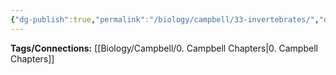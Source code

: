 ```yaml
---
{"dg-publish":true,"permalink":"/biology/campbell/33-invertebrates/","dgHomeLink":true,"dgPassFrontmatter":true}
---
```


**Tags/Connections:**
[[Biology/Campbell/0. Campbell Chapters|0. Campbell Chapters]]